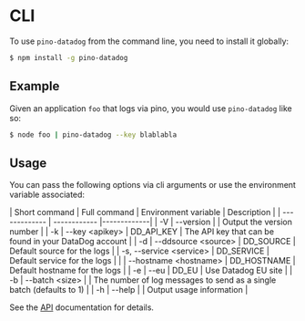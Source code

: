# CLI

To use `pino-datadog` from the command line, you need to install it globally:

```bash
$ npm install -g pino-datadog
```

## Example

Given an application `foo` that logs via pino, you would use `pino-datadog` like so:

```bash
$ node foo | pino-datadog --key blablabla
```

## Usage

You can pass the following options via cli arguments or use the environment variable associated:

| Short command | Full command | Environment variable | Description |
| ------------- | ------------ |-------------|
| -V | --version | | Output the version number |
| -k | --key &lt;apikey&gt; | DD_API_KEY | The API key that can be found in your DataDog account |
| -d | --ddsource &lt;source&gt; | DD_SOURCE | Default source for the logs |
| -s, --service &lt;service&gt; | DD_SERVICE | Default service for the logs |
| | --hostname &lt;hostname&gt; | DD_HOSTNAME | Default hostname for the logs |
| -e | --eu | DD_EU | Use Datadog EU site |
| -b | --batch &lt;size&gt; | | The number of log messages to send as a single batch (defaults to 1) |
| -h | --help | | Output usage information |

See the [API](./API.md) documentation for details.
